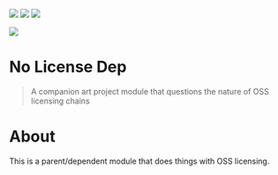 [![](https://img.shields.io/npm/dm/nolicensedep.svg?style=flat)](https://www.npmjs.org/package/nolicense)
[![](https://img.shields.io/npm/v/nolicensedep.svg?style=flat)](https://www.npmjs.org/package/nolicense)
[![](https://img.shields.io/github/license/atomantic/nolicensedep)](https://img.shields.io/github/license/atomantic/nolicense)

[![](https://img.shields.io/twitter/follow/antic?style=social)](https://img.shields.io/twitter/follow/antic?style=social)

# No License Dep

> A companion art project module that questions the nature of OSS licensing chains

# About

This is a parent/dependent module that does things with OSS licensing.

